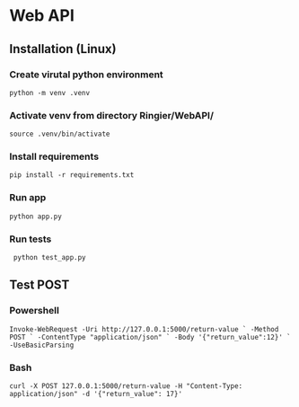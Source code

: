 # Web API
## Installation (Linux)
### Create virutal python environment
```python -m venv .venv ```
### Activate venv from directory Ringier/WebAPI/
```source .venv/bin/activate```
### Install requirements
```pip install -r requirements.txt```
### Run app
```python app.py```
### Run tests 
``` python test_app.py```

## Test POST 
### Powershell
```Invoke-WebRequest -Uri http://127.0.0.1:5000/return-value `
  -Method POST `
  -ContentType "application/json" `
  -Body '{"return_value":12}' `
  -UseBasicParsing```
### Bash
```
curl -X POST 127.0.0.1:5000/return-value -H "Content-Type: application/json" -d '{"return_value": 17}'
```
